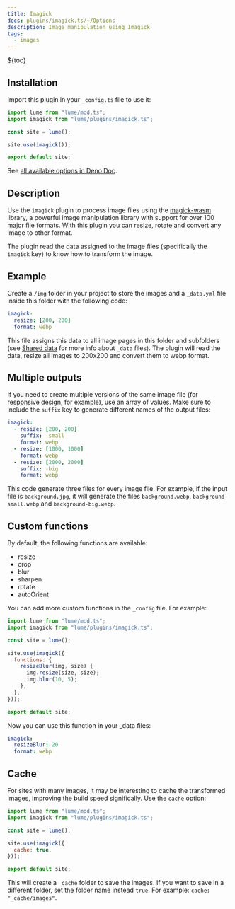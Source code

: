 ```yaml
---
title: Imagick
docs: plugins/imagick.ts/~/Options
description: Image manipulation using Imagick
tags:
  - images
---
```


${toc}

## Installation

Import this plugin in your `_config.ts` file to use it:

```js
import lume from "lume/mod.ts";
import imagick from "lume/plugins/imagick.ts";

const site = lume();

site.use(imagick());

export default site;
```

See
[all available options in Deno Doc](https://doc.deno.land/https/deno.land/x/lume/plugins/imagick.ts/~/Options).

## Description

Use the `imagick` plugin to process image files using the
[magick-wasm](https://github.com/dlemstra/magick-wasm) library, a powerful image
manipulation library with support for over 100 major file formats. With this
plugin you can resize, rotate and convert any image to other format.

The plugin read the data assigned to the image files (specifically the `imagick`
key) to know how to transform the image.

## Example

Create a `/img` folder in your project to store the images and a `_data.yml`
file inside this folder with the following code:

<lume-code>

```yml { title="/img/_data.yml" }
imagick:
  resize: [200, 200]
  format: webp
```

</lume-code>

This file assigns this data to all image pages in this folder and subfolders
(see [Shared data](../docs/creating-pages/shared-data.md) for more info about
`_data` files). The plugin will read the data, resize all images to 200x200 and
convert them to webp format.

## Multiple outputs

If you need to create multiple versions of the same image file (for responsive
design, for example), use an array of values. Make sure to include the `suffix`
key to generate different names of the output files:

<lume-code>

```yml { title="/img/_data.yml" }
imagick:
  - resize: [200, 200]
    suffix: -small
    format: webp
  - resize: [1000, 1000]
    format: webp
  - resize: [2000, 2000]
    suffix: -big
    format: webp
```

</lume-code>

This code generate three files for every image file. For example, if the input
file is `background.jpg`, it will generate the files `background.webp`,
`background-small.webp` and `background-big.webp`.

## Custom functions

By default, the following functions are available:

- resize
- crop
- blur
- sharpen
- rotate
- autoOrient

You can add more custom functions in the `_config` file. For example:

```js
import lume from "lume/mod.ts";
import imagick from "lume/plugins/imagick.ts";

const site = lume();

site.use(imagick({
  functions: {
    resizeBlur(img, size) {
      img.resize(size, size);
      img.blur(10, 5);
    },
  },
}));

export default site;
```

Now you can use this function in your _data files:

```yml { title="/img/_data.yml" }
imagick:
  resizeBlur: 20
  format: webp
```

## Cache

For sites with many images, it may be interesting to cache the transformed
images, improving the build speed significally. Use the `cache` option:

```js
import lume from "lume/mod.ts";
import imagick from "lume/plugins/imagick.ts";

const site = lume();

site.use(imagick({
  cache: true,
}));

export default site;
```

This will create a `_cache` folder to save the images. If you want to save in a
different folder, set the folder name instead `true`. For example:
`cache: "_cache/images"`.
